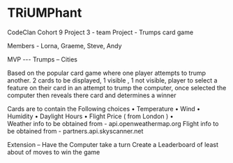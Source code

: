 # TRiUMPhant
CodeClan Cohort 9 Project 3 - team Project - Trumps card game

Members - Lorna, Graeme, Steve, Andy 

MVP  --- Trumps – Cities

Based on the popular card game where one player attempts to trump another.
2 cards to be displayed, 1 visible , 1 not visible, player to select a feature on their card in an attempt to trump the computer, once selected the computer then reveals there card and determines a winner

Cards are to contain the Following choices 
•	Temperature
•	Wind
•	Humidity
•	Daylight Hours
•	Flight Price ( from London )
•	
Weather info to be obtained from - api.openweathermap.org
Flight info to be obtained from - partners.api.skyscanner.net


Extension – 	Have the Computer take a turn
		          Create a Leaderboard of least about of moves to win the game

